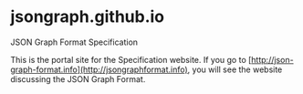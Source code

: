 jsongraph.github.io
===================

JSON Graph Format Specification

This is the portal site for the Specification website.
If you go to [http://json-graph-format.info](http://jsongraphformat.info), you
will see the website discussing the JSON Graph Format.

